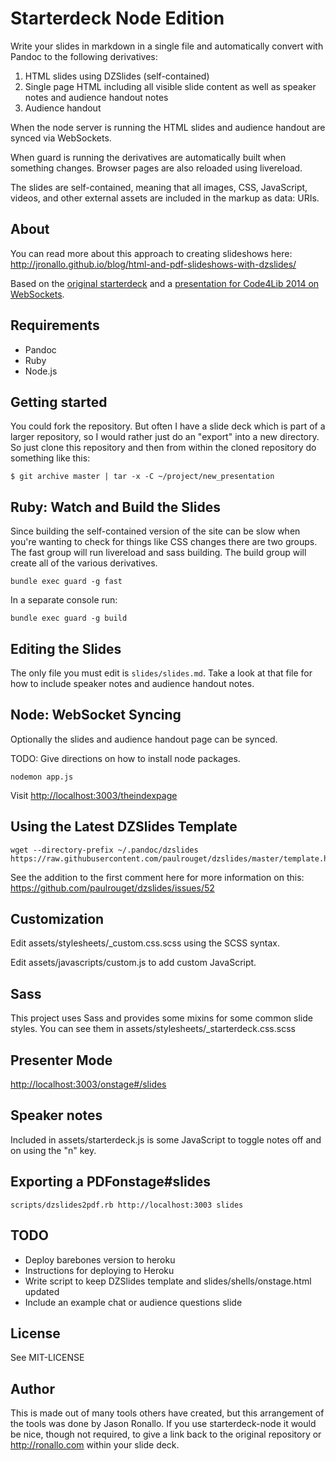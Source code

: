 # Starterdeck Node Edition

Write your slides in markdown in a single file and automatically convert with Pandoc to the following derivatives:

1. HTML slides using DZSlides (self-contained)
2. Single page HTML including all visible slide content as well as speaker notes and audience handout notes
3. Audience handout

When the node server is running the HTML slides and audience handout are synced via WebSockets.

When guard is running the derivatives are automatically built when something changes. Browser pages are also reloaded using livereload.

The slides are self-contained, meaning that all images, CSS, JavaScript, videos, and other external assets are included in the markup as data: URIs.

## About

You can read more about this approach to creating slideshows here: <http://jronallo.github.io/blog/html-and-pdf-slideshows-with-dzslides/>

Based on the [original starterdeck](https://github.com/jronallo/starterdeck) and a [presentation for Code4Lib 2014 on WebSockets](http://ronallo.com/presentations/code4lib-2014-websockets/).


## Requirements

- Pandoc
- Ruby
- Node.js

## Getting started

You could fork the repository. But often I have a slide deck which is part of a larger repository, so I would rather just do an "export" into a new directory. So just clone this repository and then from within the cloned repository do something like this:

```
$ git archive master | tar -x -C ~/project/new_presentation
```

## Ruby: Watch and Build the Slides

Since building the self-contained version of the site can be slow when you're wanting to check for things like CSS changes there are two groups. The fast group will run livereload and sass building. The build group will create all of the various derivatives.

```shell
bundle exec guard -g fast
```

In a separate console run:
```shell
bundle exec guard -g build
```

## Editing the Slides

The only file you must edit is `slides/slides.md`. Take a look at that file for how to include speaker notes and audience handout notes.

## Node: WebSocket Syncing

Optionally the slides and audience handout page can be synced.

TODO: Give directions on how to install node packages.

```
nodemon app.js
```

Visit <http://localhost:3003/theindexpage>

## Using the Latest DZSlides Template

```
wget --directory-prefix ~/.pandoc/dzslides https://raw.githubusercontent.com/paulrouget/dzslides/master/template.html
```

See the addition to the first comment here for more information on this: <https://github.com/paulrouget/dzslides/issues/52>

## Customization

Edit assets/stylesheets/_custom.css.scss using the SCSS syntax.

Edit assets/javascripts/custom.js to add custom JavaScript.

## Sass

This project uses Sass and provides some mixins for some common slide styles. You can see them in assets/stylesheets/_starterdeck.css.scss

## Presenter Mode

<http://localhost:3003/onstage#/slides>

## Speaker notes

Included in assets/starterdeck.js is some JavaScript to toggle notes off and on using the "n" key.

## Exporting a PDFonstage#slides

`scripts/dzslides2pdf.rb http://localhost:3003 slides`

## TODO

- Deploy barebones version to heroku
- Instructions for deploying to Heroku
- Write script to keep DZSlides template and slides/shells/onstage.html updated
- Include an example chat or audience questions slide

## License

See MIT-LICENSE

## Author

This is made out of many tools others have created, but this arrangement of the tools was done by Jason Ronallo. If you use starterdeck-node it would be nice, though not required, to give a link back to the original repository or <http://ronallo.com> within your slide deck.
